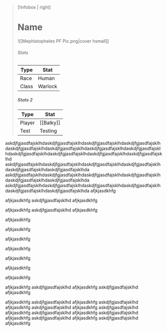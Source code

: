 > [!infobox | right] 
> # Name 
> ![[Mephistopheles PF Pic.png|cover hsmall]] 
> ###### Stats 
> | Type | Stat | 
> | ---- | ---- | 
> | Race | Human | 
> | Class | Warlock | 
> ##### Stats 2 
> | Type | Stat | 
> | ---- | ---- | 
> | Player | [[Balky]] | 
> | Test | Testing |

askdjfgjasdfajsklhdaskdjfgjasdfajsklhdaskdjfgjasdfajsklhdaskdjfgjasdfajsklhdaskdjfgjasdfajsklhdaskdjfgjasdfajsklhdaskdjfgjasdfajsklhdaskdjfgjasdfajsklhdaskdjfgjasdfajsklhdaskdjfgjasdfajsklhdaskdjfgjasdfajsklhdaskdjfgjasdfajsklhd
askdjfgjasdfajsklhdaskdjfgjasdfajsklhdaskdjfgjasdfajsklhdaskdjfgjasdfajsklhdaskdjfgjasdfajsklhdaskdjfgjasdfajsklhda
askdjfgjasdfajsklhdaskdjfgjasdfajsklhdaskdjfgjasdfajsklhdaskdjfgjasdfajsklhdaskdjfgjasdfajsklhdaskdjfgjasdfajsklhda
askdjfgjasdfajsklhdaskdjfgjasdfajsklhdaskdjfgjasdfajsklhdaskdjfgjasdfajsklhdaskdjfgjasdfajsklhdaskdjfgjasdfajsklhda
afjkjasdkhfg

afjkjasdkhfg
askdjfgjasdfajsklhd
afjkjasdkhfg

afjkjasdkhfg
askdjfgjasdfajsklhd
afjkjasdkhfg

afjkjasdkhfg

afjkjasdkhfg

afjkjasdkhfg

afjkjasdkhfg

afjkjasdkhfg

afjkjasdkhfg

afjkjasdkhfg

afjkjasdkhfg
askdjfgjasdfajsklhd
afjkjasdkhfg
askdjfgjasdfajsklhd
afjkjasdkhfg

afjkjasdkhfg
askdjfgjasdfajsklhd
afjkjasdkhfg
askdjfgjasdfajsklhd
afjkjasdkhfg
askdjfgjasdfajsklhd
afjkjasdkhfg
askdjfgjasdfajsklhd
afjkjasdkhfg
askdjfgjasdfajsklhd
afjkjasdkhfg
askdjfgjasdfajsklhd
afjkjasdkhfg
askdjfgjasdfajsklhd
afjkjasdkhfg
askdjfgjasdfajsklhd
afjkjasdkhfg

